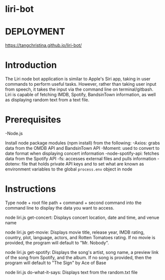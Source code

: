 # liri-bot
# DEPLOYMENT
https://tangchristina.github.io/liri-bot/

# Introduction
The Liri node bot application is similar to Apple's Siri app, taking in user commands to perform useful tasks. However, rather than taking user input from speech, it takes the input via the command line on terminal/gitbash. Liri is capable of fetching IMDB, Spotify, BandsinTown information, as well as displaying random text from a text file. 

# Prerequisites
-Node.js

Install node package modules (npm install) from the following:
-Axios: grabs data from the OMDB API and BandsinTown API
-Moment: used to convert to date format when displaying concert information
-node-spotify-api: fetches data from the Spotify API
-fs: accesses external files and pulls information
-dotenv: file that holds private API keys and to set what are known as environment variables to the global `process.env` object in node

# Instructions
Type node + root file path + command + second command into the command line to display the data you want to access.

node liri.js get-concert:
Displays concert location, date and time, and venue name

node liri.js get-movie:
Displays movie title, release year, IMDB rating, country, plot, language, actors, and Rotten Tomatoes rating. If no movie is provided, the program will default to "Mr. Nobody".

node liri.js get-spotify:
Displays the song's artist, song name, a preview link of the song from Spotify, and the album. If no song is provided, then the program will default to "The Sign" by Ace of Base

node liri.js do-what-it-says: 
Displays text from the random.txt file